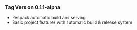 ### Tag Version 0.1.1-alpha

- Respack automatic build and serving
- Basic project features with automatic build & release system